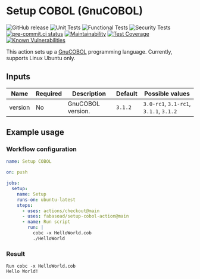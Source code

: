 # Setup COBOL (GnuCOBOL)

![GitHub release](https://img.shields.io/github/v/release/fabasoad/setup-cobol-action?include_prereleases)
![Unit Tests](https://github.com/fabasoad/setup-cobol-action/workflows/Unit%20Tests/badge.svg)
![Functional Tests](https://github.com/fabasoad/setup-cobol-action/workflows/Functional%20Tests/badge.svg)
![Security Tests](https://github.com/fabasoad/setup-cobol-action/workflows/Security%20Tests/badge.svg)
[![pre-commit.ci status](https://results.pre-commit.ci/badge/github/fabasoad/setup-cobol-action/main.svg)](https://results.pre-commit.ci/latest/github/fabasoad/setup-cobol-action/main)
[![Maintainability](https://api.codeclimate.com/v1/badges/84d9008a0dc1a2c6f703/maintainability)](https://codeclimate.com/github/fabasoad/setup-cobol-action/maintainability)
[![Test Coverage](https://api.codeclimate.com/v1/badges/84d9008a0dc1a2c6f703/test_coverage)](https://codeclimate.com/github/fabasoad/setup-cobol-action/test_coverage)
[![Known Vulnerabilities](https://snyk.io/test/github/fabasoad/setup-cobol-action/badge.svg?targetFile=package.json)](https://snyk.io/test/github/fabasoad/setup-cobol-action?targetFile=package.json)

This action sets up a [GnuCOBOL](https://en.wikipedia.org/wiki/COBOL) programming
language. Currently, supports Linux Ubuntu only.

## Inputs

| Name    | Required | Description       | Default | Possible values                        |
|---------|----------|-------------------|---------|----------------------------------------|
| version | No       | GnuCOBOL version. | `3.1.2` | `3.0-rc1`, `3.1-rc1`, `3.1.1`, `3.1.2` |

## Example usage

### Workflow configuration

```yaml
name: Setup COBOL

on: push

jobs:
  setup:
    name: Setup
    runs-on: ubuntu-latest
    steps:
      - uses: actions/checkout@main
      - uses: fabasoad/setup-cobol-action@main
      - name: Run script
        run: |
          cobc -x HelloWorld.cob
          ./HelloWorld
```

### Result

```text
Run cobc -x HelloWorld.cob
Hello World!
```
